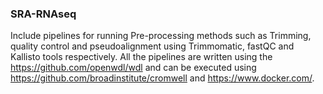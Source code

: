 ### SRA-RNAseq 
Include pipelines for running Pre-processing methods such as Trimming, quality control and pseudoalignment using Trimmomatic, fastQC and Kallisto tools respectively.
All the pipelines are written using the https://github.com/openwdl/wdl 
and can be executed using https://github.com/broadinstitute/cromwell and https://www.docker.com/. 
